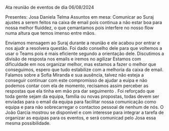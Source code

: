 Ata reunião de eventos de dia 06/08/2024

Presentes:
Josa
Daniela 
Telma
Assuntos em mesa:
Comunicar ao Suraj ajustes a serem feitos na caixa de email pois continua a não estar boa para nossa melhor fluiddez, o que çemantamos pois interfere no nosso flow numa altura que temos imenso entre mãos.

Enviamos mensagem ao Suraj durante a reunião e ele acabou por entrar e nos ajudr a resolvera  questão.
Foi dado conselho dele para que voltemos a usar o Teams pois é mais eficiente segundo a orientação dele.
Discutimos a divisão de resposta nos emails e iremos no agilizar
Estamos com dificuldade em nos organizar melhor, mas estamos a fazer o melhor que conseguimos, espero que tudo estabilize com a melhoria da caixa de email.
Falamos sobre a Sofia Miranda e sua ausência, talvez não esteja a conseguir continuar com este compromisso de ajudar a euipa e não podemos contar com ela de momento, recisamos assim perceber as respostas que ela tinha em mão pra dar seguimento .
Foi reforçado que toda gente sejam da equipa, família ou novas propostas, todas devem ser enviadas para o email da equipa para facilitar nossa comunicação como equipa e para não sobrecarregar o contactoo pessoal de nenhum de nós.
O João Garcia mostrou se disponível e com interesse para integrar a tarefa de organizar as equipas para os eventos, e será comunicad pelo Josa essa mesma possibilidade.


